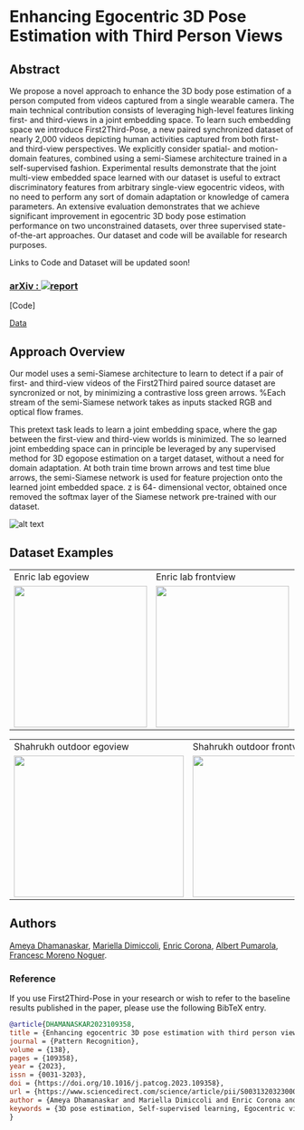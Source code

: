 # Enhancing Egocentric 3D Pose Estimation with Third Person Views

## Abstract

We propose a novel approach to enhance the 3D body pose estimation of a person computed from videos captured from a single wearable camera. 
The  main technical contribution consists of leveraging high-level features linking first- and third-views in a joint embedding space. To learn such embedding space we introduce First2Third-Pose, a new paired synchronized dataset of nearly 2,000 videos depicting human activities captured from both first- and third-view perspectives. We explicitly consider spatial- and motion-domain features,  combined using a semi-Siamese architecture trained in a self-supervised fashion.
Experimental results demonstrate that the joint multi-view embedded space learned with our dataset is useful to extract discriminatory features from arbitrary single-view egocentric videos, with no need to perform any sort of domain adaptation or knowledge of camera parameters. An extensive evaluation demonstrates that we achieve significant improvement in egocentric 3D body pose estimation performance on two unconstrained datasets, over three supervised state-of-the-art approaches. Our dataset and code will be available for research purposes.

Links to Code and Dataset will be updated soon!
### [arXiv : ](https://arxiv.org/pdf/2201.02017.pdf) [![report](https://img.shields.io/badge/arXiv-2201.02017-b31b1b.svg)](https://arxiv.org/abs/2201.02017#)
[Code]

[Data](https://github.com/nudlesoup/First2Third-Pose/tree/main/data)

## Approach Overview
Our model uses a semi-Siamese architecture to learn to detect if a pair of first- and third-view videos of the First2Third paired source dataset are syncronized or not, by minimizing a contrastive loss green arrows. %Each stream of the semi-Siamese network takes as inputs stacked RGB and optical flow frames.  

This pretext task leads to learn a joint embedding space, where the gap between the first-view and third-view worlds is minimized. The so learned joint embedding space can in principle be leveraged by any supervised method for 3D egopose estimation on a target dataset, without a need for domain adaptation. At both train time brown arrows and test time blue arrows, the semi-Siamese network is used for feature projection onto the learned joint embedded space. z is 64-
dimensional vector, obtained once removed the softmax layer of the Siamese network pre-trained with our dataset.

![alt text](https://github.com/nudlesoup/First2Third/blob/main/SelfSupervisedModel1.1.png?raw=true)

## Dataset Examples
<table>
  <tr>
    <td>Enric lab egoview</td>
     <td>Enric lab frontview</td>
     <td>Enric lab sideview</td>
     <td>Enric lab topview</td>
  </tr>
  <tr>
    <td><img src="https://github.com/nudlesoup/First2Third/blob/main/enric_basketball_ego.gif" width=235 height=250></td>
    <td><img src="https://github.com/nudlesoup/First2Third/blob/main/enric_basketball_front.gif" width=235 height=250></td>
    <td><img src="https://github.com/nudlesoup/First2Third/blob/main/enric_basketball_side.gif" width=235 height=250></td>
    <td><img src="https://github.com/nudlesoup/First2Third/blob/main/enric_basketball_top.gif" width=235 height=250></td>
  </tr>
 </table>
 
 
 <table>
  <tr>
    <td>Shahrukh outdoor egoview</td>
     <td>Shahrukh outdoor frontview</td>
     <td>Shahrukh outdoor sideview</td>
  </tr>
  <tr>
    <td><img src="https://github.com/nudlesoup/First2Third/blob/main/shahrukh_box_ego.gif" width=300 height=250></td>
    <td><img src="https://github.com/nudlesoup/First2Third/blob/main/shahrukh_box_front.gif" width=300 height=250></td>
    <td><img src="https://github.com/nudlesoup/First2Third/blob/main/shahrukh_box_side.gif" width=300 height=250></td>
  </tr>
 </table>
 
## Authors
[Ameya Dhamanaskar](https://nudlesoup.github.io/), [Mariella Dimiccoli](https://www.iri.upc.edu/people/mdimiccoli/), [Enric Corona](https://www.iri.upc.edu/people/ecorona/), [Albert Pumarola](https://www.albertpumarola.com/), [Francesc Moreno Noguer](http://www.iri.upc.edu/people/fmoreno/).

### Reference
If you use First2Third-Pose in your research or wish to refer to the baseline results published in the paper, please use the following BibTeX entry.

```BibTeX
@article{DHAMANASKAR2023109358,
title = {Enhancing egocentric 3D pose estimation with third person views},
journal = {Pattern Recognition},
volume = {138},
pages = {109358},
year = {2023},
issn = {0031-3203},
doi = {https://doi.org/10.1016/j.patcog.2023.109358},
url = {https://www.sciencedirect.com/science/article/pii/S0031320323000596},
author = {Ameya Dhamanaskar and Mariella Dimiccoli and Enric Corona and Albert Pumarola and Francesc Moreno-Noguer},
keywords = {3D pose estimation, Self-supervised learning, Egocentric vision}
}
```
